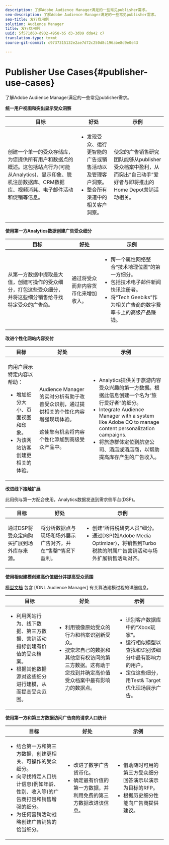 ```yaml
---
description: 了解Adobe Audience Manager满足的一些常见publisher需求。
seo-description: 了解Adobe Audience Manager满足的一些常见publisher需求。
seo-title: 发行商用例
solution: Audience Manager
title: 发行商用例
uuid: 5f571d60-d902-4958-b5 d3-3d09 dda42 c7
translation-type: tm+mt
source-git-commit: c9737315132e2ae7d72c250d8c196abe8d9e0e43

---
```



# Publisher Use Cases{#publisher-use-cases}

了解Adobe Audience Manager满足的一些常见publisher需求。

<!-- 

c_pub_use_case.xml

 -->

**统一用户视图和突出显示受众洞察**

<table id="table_7051791195CE41B49173BBF9E581BFB6"> 
 <thead> 
  <tr> 
   <th colname="col1" class="entry"> 目标 </th> 
   <th colname="col2" class="entry"> 好处 </th> 
   <th colname="col3" class="entry"> 示例 </th> 
  </tr> 
 </thead>
 <tbody> 
  <tr> 
   <td colname="col1"> <p>创建一个单一的受众存储库，为您提供所有用户和数据点的概述。这包括站点行为(可能从Analytics)、显示印象、脱机注册数据库、CRM数据库、视频消耗、电子邮件活动和促销等信息。 </p> </td> 
   <td colname="col2"> <p> 
     <ul id="ul_FB6683152C7D4D65AF951BA55E123427"> 
      <li id="li_45C12198EDDE4107AE59947BBAA51A60">发现受众、运行更智能的广告或销售活动以及管理客户洞察。 </li> 
      <li id="li_53727E7A3D494299B4631439612AC226">整合所有渠道中的相关客户洞察。 </li> 
     </ul> </p> </td> 
   <td colname="col3"> <p>使您的广告销售研究团队能够从publisher受众档案中盈利，从而突出“自己动手”爱好者与即将推出的Home Depot营销活动相关。 </p> </td> 
  </tr> 
 </tbody> 
</table>

**使用第一方Analytics数据创建广告受众细分**

<table id="table_EE77D9F5BAD1473C8E058EE778AF2C3F"> 
 <thead> 
  <tr> 
   <th colname="col1" class="entry"> 目标 </th> 
   <th colname="col2" class="entry"> 好处 </th> 
   <th colname="col3" class="entry"> 示例 </th> 
  </tr> 
 </thead>
 <tbody> 
  <tr> 
   <td colname="col1"> <p>从第一方数据中提取最大值，创建可操作的受众细分，打包这些受众细分，并将这些细分销售给寻找特定受众的广告商。 </p> </td> 
   <td colname="col2"> <p>通过将受众而非内容货币化来增加收入。 </p> </td> 
   <td colname="col3"> <p> 
     <ul id="ul_07695D68C7FA4BDE92E69AB84B59F0B5"> 
      <li id="li_D271C4C62589403C9F5D3B478EA1B1F3">跨一个属性网络整合“技术地理位置”的第一方细分。 </li> 
      <li id="li_1EC9E0F4BC6343C88CF29D07B9D1DA11">包括技术电子邮件新闻快讯注册者。 </li> 
      <li id="li_2C5CE406BAEC4F3B8AAED5DF414E1C8B">将“Tech Geebiks”作为相关广告商的数字费率卡上的高级产品赚钱。 </li> 
     </ul> </p> </td> 
  </tr> 
 </tbody> 
</table>

**改进个性化网站内容交付**

<table id="table_D8E82821D9F1491A822A6ABA3A988386"> 
 <thead> 
  <tr> 
   <th colname="col1" class="entry"> 目标 </th> 
   <th colname="col2" class="entry"> 好处 </th> 
   <th colname="col3" class="entry"> 示例 </th> 
  </tr> 
 </thead>
 <tbody> 
  <tr> 
   <td colname="col1"> <p>向用户展示特定内容以帮助： </p> <p> 
     <ul id="ul_ACE36F7845EB4A2E9005ECCD746495CC"> 
      <li id="li_0714139FF2F5492DA32FB95456699E54">增加细分大小、页面视图和印象。 </li> 
      <li id="li_2CA4DFF2836D4F71A137829074F46D17">为该网站访客创建更相关的体验。 </li> 
     </ul> </p> </td> 
   <td colname="col2"> <p><span class="keyword"> Audience Manager</span>的实时分析有助于改善受众识别，通过提供相关的个性化内容增强现场体验。 </p> <p>这使您有机会将内容个性化添加到高级受众产品中。 </p> </td> 
   <td colname="col3"> <p> 
     <ul id="ul_EEED2DAD504C486F8C00992219C893F7"> 
      <li id="li_E536F7C79824484DA3DC895809B849F4">Analytics提供关于旅游内容受众兴趣的第一方数据。根据此信息创建一个名为“旅行爱好者”的细分。 </li> 
      <li id="li_DCB3A5F3772C4DCEB757A4AB6CABFBE3">Integrate <span class="keyword"> Audience Manager</span> with a system like Adobe CQ to manage content personalization campaigns. </li> 
      <li id="li_A9BFB7EB7504492BA83F182BE5E8CEF8">将旅游群体定位到航空公司、酒店或酒店商，以帮助提高库存产生的广告收入。 </li> 
     </ul> </p> </td> 
  </tr> 
 </tbody> 
</table>

**改进线下接触扩展**

此用例与第一方配合使用，Analytics数据发送到需求侧平台(DSP)。

<table id="table_F88329D45D9441F1A8EDB9D6140FD02D"> 
 <thead> 
  <tr> 
   <th colname="col1" class="entry"> 目标 </th> 
   <th colname="col2" class="entry"> 好处 </th> 
   <th colname="col3" class="entry"> 示例 </th> 
  </tr>
 </thead>
 <tbody> 
  <tr> 
   <td colname="col1"> <p>通过DSP将受众定向购买扩展到场外库存来源。 </p> </td> 
   <td colname="col2"> <p>将分析数据点与现场和场外展示广告对齐，并在“售罄”情况下盈利。 </p> </td> 
   <td colname="col3"> <p> 
     <ul id="ul_EE7A86BFFE534A59A9F8C7CAF46A31E5"> 
      <li id="li_D399592D9D904865BD319DC3621B832B">创建“所得税研究人员”细分。 </li> 
      <li id="li_D28AC8BA5E194176BB8736B089B3C2F7">通过DSP(如Adobe Media Optimizer)，将销售到Turbo税款的附属广告营销活动与场外扩展销售活动对齐。 </li> 
     </ul> </p> </td> 
  </tr> 
 </tbody> 
</table>

**使用相似建模创建高价值细分并提高受众范围**

[模型文档](../features/algorithmic-models/understanding-models.md) 包含 [!DNL Audience Manager] 有关算法建模过程的详细信息。

<table id="table_A10E4656E2A74EF5BCCA42A7AAA94416"> 
 <thead> 
  <tr> 
   <th colname="col1" class="entry"> 目标 </th> 
   <th colname="col2" class="entry"> 好处 </th> 
   <th colname="col3" class="entry"> 示例 </th> 
  </tr>
 </thead>
 <tbody> 
  <tr> 
   <td colname="col1"> <p> 
     <ul id="ul_6B69497AA7F543249FF820B1D5DC604F"> 
      <li id="li_7022E99BC3C6475988B8424528A221A8">利用网站行为、线下数据、第三方数据、营销活动指标创建有价值的受众档案。 </li> 
      <li id="li_DBD50B14B3D34D9AB72C42E245406FE8">根据其他数据源对这些细分进行建模，从而提高受众范围。 </li> 
     </ul> </p> </td> 
   <td colname="col2"> <p> 
     <ul id="ul_CC5448D2EA0646D4AF3547E81DE31FDE"> 
      <li id="li_8F11E40026404C1380F26F6D03952C8E">利用镜像原始受众的行为和档案识别新受众。 </li> 
      <li id="li_5F67AD849EC145DBB1E52A92BBE2CEE3">搜索您自己的数据和其他您有权访问的第三方数据。这有助于您找到并确定高价值受众档案中最有影响力的数据点。 </li> 
     </ul> </p> </td> 
   <td colname="col3"> <p> 
     <ul id="ul_51091241D6B94A849A383538045D797C"> 
      <li id="li_88798E58BA574FA196CFC02C9C55A293">识别客户数据库中的“Xbox玩家”。 </li> 
      <li id="li_1136BBC68C8242CE9F116F2C70A4C164">运行相似模型以查找和识别该细分中最有影响力的用户。 </li> 
      <li id="li_8BAED15DF7BA41B28B51BE8DC71DFDE8">定位这些细分，用Test&amp; Target优化现场展示广告。 </li> 
     </ul> </p> </td> 
  </tr> 
 </tbody> 
</table>

**使用第一方和第三方数据访问广告商的请求人口统计**

<table id="table_63E19A09F1254D83A84F741CFB68A684"> 
 <thead> 
  <tr> 
   <th colname="col1" class="entry"> 目标 </th> 
   <th colname="col2" class="entry"> 好处 </th> 
   <th colname="col3" class="entry"> 示例 </th> 
  </tr> 
 </thead>
 <tbody> 
  <tr> 
   <td colname="col1"> <p> 
     <ul id="ul_DB5B31FB1C7D4D36B9C32912921B39B5"> 
      <li id="li_7B750D619A8F40329B027559DDC5CFB0">结合第一方和第三方数据，创建更相关、可操作的受众细分。 </li> 
      <li id="li_E0BC69F4F1BC4A2FA8B1807815072642">向寻找特定人口统计信息(例如年龄、性别、收入等)的广告商打包和销售增强的细分。 </li> 
      <li id="li_87FD5150D9F74FC9973FECD5DA363C34">为任何营销活动战略创建广告销售的恰当细分。 </li> 
     </ul> </p> </td> 
   <td colname="col2"> <p> 
     <ul id="ul_9AABE5394A2B4352A9A368C3F887F583"> 
      <li id="li_64324505C1494879AE01DD93DFFF4753">改进了数字广告货币化。 </li> 
      <li id="li_429471653E65467582B193F89D7C5426">确定最有价值的第一方数据，并利用免费的第三方数据改进该信息。 </li> 
     </ul> </p> </td> 
   <td colname="col3"> <p> 
     <ul id="ul_E59B88951B454AEA8E898A64C07F0F49"> 
      <li id="li_A856501CD9AB4ABFA4A440D2F451DFD2">借助随时可用的第三方受众细分回答演示以演示为目标的RFP。 </li> 
      <li id="li_32C82F83D0D440C0B86C527FD4BAF118">根据历史细分性能向广告商提供建议。 </li> 
     </ul> </p> </td> 
  </tr> 
 </tbody> 
</table>

